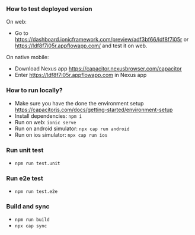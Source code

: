 ### How to test deployed version

On web:

- Go to https://dashboard.ionicframework.com/preview/adf3bf66/ldf8f7i05r or https://ldf8f7i05r.appflowapp.com/ and test it on web.

On native mobile:

- Download Nexus app https://capacitor.nexusbrowser.com/capacitor
- Enter https://ldf8f7i05r.appflowapp.com in Nexus app

### How to run locally?

- Make sure you have the done the environment setup https://capacitorjs.com/docs/getting-started/environment-setup
- Install dependencies: `npm i`
- Run on web: `ionic serve`
- Run on android simulator: `npx cap run android`
- Run on ios simulator: `npx cap run ios`

### Run unit test

- `npm run test.unit`

### Run e2e test

- `npm run test.e2e`

### Build and sync

- `npm run build`
- `npx cap sync`
